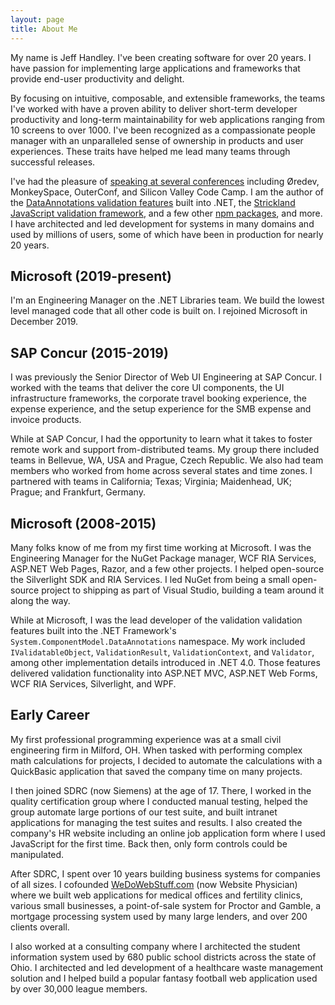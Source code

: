 ```yaml
---
layout: page
title: About Me
---
```


My name is Jeff Handley. I've been creating software for over 20 years. I have passion for implementing large applications and frameworks that provide end-user productivity and delight.

By focusing on intuitive, composable, and extensible frameworks, the teams I've worked with have a proven ability to deliver short-term developer productivity and long-term maintainability for web applications ranging from 10 screens to over 1000. I've been recognized as a compassionate people manager with an unparalleled sense of ownership in products and user experiences. These traits have helped me lead many teams through successful releases.

I've had the pleasure of [speaking at several conferences](conferences) including Øredev, MonkeySpace, OuterConf, and Silicon Valley Code Camp. I am the author of the [DataAnnotations validation features](https://msdn.microsoft.com/en-us/library/system.componentmodel.dataannotations.validator) built into .NET, the [Strickland JavaScript validation framework](https://strickland.io), and a few other [npm packages](https://www.npmjs.com/~jeffhandley), and more. I have architected and led development for systems in many domains and used by millions of users, some of which have been in production for nearly 20 years.

## Microsoft (2019-present)

I'm an Engineering Manager on the .NET Libraries team. We build the lowest level managed code that all other code is built on. I rejoined Microsoft in December 2019.

## SAP Concur (2015-2019)

I was previously the Senior Director of Web UI Engineering at SAP Concur. I worked with the teams that deliver the core UI components, the UI infrastructure frameworks, the corporate travel booking experience, the expense experience, and the setup experience for the SMB expense and invoice products.

While at SAP Concur, I had the opportunity to learn what it takes to foster remote work and support from-distributed teams. My group there included teams in Bellevue, WA, USA and Prague, Czech Republic. We also had team members who worked from home across several states and time zones. I partnered with teams in California; Texas; Virginia; Maidenhead, UK; Prague; and Frankfurt, Germany.

## Microsoft (2008-2015)

Many folks know of me from my first time working at Microsoft. I was the Engineering Manager for the NuGet Package manager, WCF RIA Services, ASP.NET Web Pages, Razor, and a few other projects. I helped open-source the Silverlight SDK and RIA Services. I led NuGet from being a small open-source project to shipping as part of Visual Studio, building a team around it along the way.

While at Microsoft, I was the lead developer of the validation validation features built into the .NET Framework's `System.ComponentModel.DataAnnotations` namespace. My work included `IValidatableObject`, `ValidationResult`, `ValidationContext`, and `Validator`, among other implementation details introduced in .NET 4.0. Those features delivered validation functionality into ASP.NET MVC, ASP.NET Web Forms, WCF RIA Services, Silverlight, and WPF.

## Early Career

My first professional programming experience was at a small civil engineering firm in Milford, OH. When tasked with performing complex math calculations for projects, I decided to automate the calculations with a QuickBasic application that saved the company time on many projects.

I then joined SDRC (now Siemens) at the age of 17. There, I worked in the quality certification group where I conducted manual testing, helped the group automate large portions of our test suite, and built intranet applications for managing the test suites and results. I also created the company's HR website including an online job application form where I used JavaScript for the first time. Back then, only form controls could be manipulated.

After SDRC, I spent over 10 years building business systems for companies of all sizes. I cofounded [WeDoWebStuff.com](http://www.wedowebstuff.com) (now Website Physician) where we built web applications for medical offices and fertility clinics, various small businesses, a point-of-sale system for Proctor and Gamble, a mortgage processing system used by many large lenders, and over 200 clients overall.

I also worked at a consulting company where I architected the student information system used by 680 public school districts across the state of Ohio. I architected and led development of a healthcare waste management solution and I helped build a popular fantasy football web application used by over 30,000 league members.

